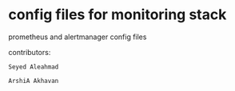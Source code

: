# config files for monitoring stack
prometheus and alertmanager config files

contributors:

	Seyed Aleahmad

	ArshiA Akhavan
